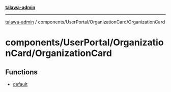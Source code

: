 [**talawa-admin**](../../../../README.md)

***

[talawa-admin](../../../../README.md) / components/UserPortal/OrganizationCard/OrganizationCard

# components/UserPortal/OrganizationCard/OrganizationCard

## Functions

- [default](functions/default.md)
